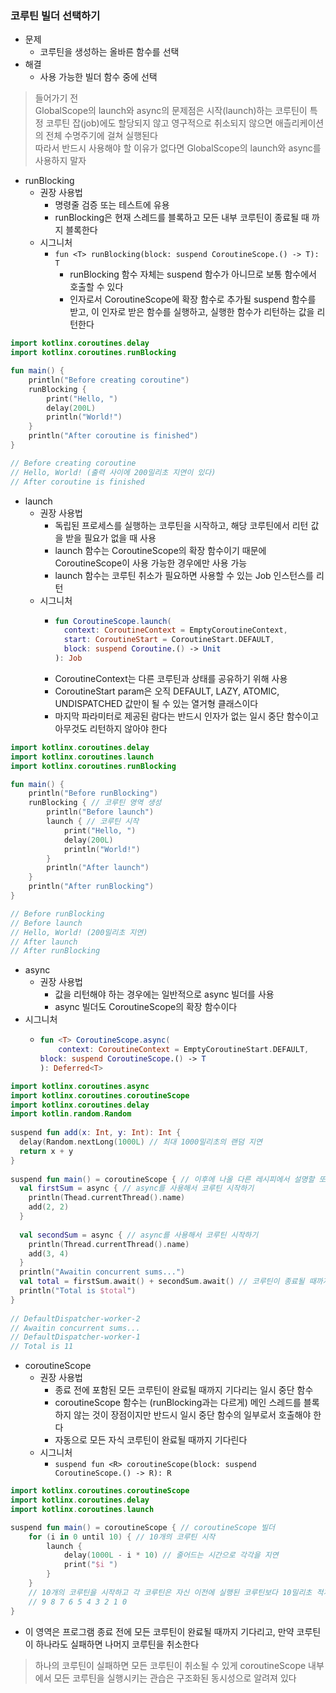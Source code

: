 ### 코루틴 빌더 선택하기

- 문제
  - 코루틴을 생성하는 올바른 함수를 선택
- 해결
  - 사용 가능한 빌더 함수 중에 선택

> 들어가기 전<br>
> GlobalScope의 launch와 async의 문제점은 시작(launch)하는 코루틴이 특정 코루틴 잡(job)에도 할당되지 않고 영구적으로 취소되지 않으면 애츨리케이션의 전체 수명주기에 걸쳐 실행된다<br>
> 따라서 반드시 사용해야 할 이유가 없다면 GlobalScope의 launch와 async를 사용하지 말자


- runBlocking
  - 권장 사용법
    - 명령줄 검증 또는 테스트에 유용
    - runBlocking은 현재 스레드를 블록하고 모든 내부 코루틴이 종료될 때 까지 블록한다
  - 시그니처
    - `fun <T> runBlocking(block: suspend CoroutineScope.() -> T): T`
      - runBlocking 함수 자체는 suspend 함수가 아니므로 보통 함수에서 호출할 수 있다
      - 인자로서 CoroutineScope에 확장 함수로 추가될 suspend 함수를 받고, 이 인자로 받은 함수를 실행하고, 실행한 함수가 리턴하는 값을 리턴한다
```kotlin
import kotlinx.coroutines.delay
import kotlinx.coroutines.runBlocking

fun main() {
    println("Before creating coroutine")
    runBlocking {
        print("Hello, ")
        delay(200L)
        println("World!")
    }
    println("After coroutine is finished")
}

// Before creating coroutine
// Hello, World! (출력 사이에 200밀리초 지연이 있다)
// After coroutine is finished
```  

- launch
  - 권장 사용법
    - 독립된 프로세스를 실행하는 코루틴을 시작하고, 해당 코루틴에서 리턴 값을 받을 필요가 없을 때 사용
    - launch 함수는 CoroutineScope의 확장 함수이기 때문에 CoroutineScope이 사용 가능한 경우에만 사용 가능
    - launch 함수는 코루틴 취소가 필요하면 사용할 수 있는 Job 인스턴스를 리턴
  - 시그니처
    - ```kotlin
      fun CoroutineScope.launch(
        context: CoroutineContext = EmptyCoroutineContext,
        start: CoroutineStart = CoroutineStart.DEFAULT,
        block: suspend Coroutine.() -> Unit
      ): Job
      ```
    - CoroutineContext는 다른 코루틴과 상태를 공유하기 위해 사용
    - CoroutineStart param은 오직 DEFAULT, LAZY, ATOMIC, UNDISPATCHED 값만이 될 수 있는 열거형 클래스이다
    - 마지막 파라미터로 제공된 람다는 반드시 인자가 없는 일시 중단 함수이고 아무것도 리턴하지 않아야 한다
```kotlin
import kotlinx.coroutines.delay
import kotlinx.coroutines.launch
import kotlinx.coroutines.runBlocking

fun main() {
    println("Before runBlocking")
    runBlocking { // 코루틴 영역 생성
        println("Before launch")
        launch { // 코루틴 시작
            print("Hello, ")
            delay(200L)
            println("World!")
        }
        println("After launch")
    }
    println("After runBlocking")
}

// Before runBlocking
// Before launch
// Hello, World! (200밀리초 지연)
// After launch
// After runBlocking
```

- async
  - 권장 사용법
    - 값을 리턴해야 하는 경우에는 일반적으로 async 빌더를 사용
    - async 빌더도 CoroutineScope의 확장 함수이다
- 시그니처
  - ```kotlin
    fun <T> CoroutineScope.async(
        context: CoroutineContext = EmptyCoroutineStart.DEFAULT,
    block: suspend CoroutineScope.() -> T
    ): Deferred<T>
    ```
```kotlin
import kotlinx.coroutines.async
import kotlinx.coroutines.coroutineScope
import kotlinx.coroutines.delay
import kotlin.random.Random
  
suspend fun add(x: Int, y: Int): Int {
  delay(Random.nextLong(1000L) // 최대 1000밀리초의 랜덤 지연
  return x + y
}      
  
suspend fun main() = coroutineScope { // 이후에 나올 다른 레시피에서 설명할 또 다른 코루틴 빌더
  val firstSum = async { // async를 사용해서 코루틴 시작하기
    println(Thead.currentThread().name)
    add(2, 2)
  }
  
  val secondSum = async { // async를 사용해서 코루틴 시작하기
    println(Thread.currentThread().name)
    add(3, 4)
  }
  println("Awaitin concurrent sums...")
  val total = firstSum.await() + secondSum.await() // 코루틴이 종료될 때까지 블록하기 위해서 await 호출
  println("Total is $total")
}
  
// DefaultDispatcher-worker-2
// Awaitin concurrent sums...
// DefaultDispatcher-worker-1
// Total is 11
```

- coroutineScope
  - 권장 사용법
    - 종료 전에 포함된 모든 코루틴이 완료될 때까지 기다리는 일시 중단 함수
    - coroutineScope 함수는 (runBlocking과는 다르게) 메인 스레드를 블록하지 않는 것이 장점이지만 반드시 일시 중단 함수의 일부로서 호출해야 한다
    - 자동으로 모든 자식 코루틴이 완료될 때까지 기다린다
  - 시그니처
    - `suspend fun <R> coroutineScope(block: suspend CoroutineScope.() -> R): R`
```kotlin
import kotlinx.coroutines.coroutineScope
import kotlinx.coroutines.delay
import kotlinx.coroutines.launch

suspend fun main() = coroutineScope { // coroutineScope 빌더
    for (i in 0 until 10) { // 10개의 코루틴 시작
        launch {
            delay(1000L - i * 10) // 줄어드는 시간으로 각각을 지연
            print("$i ")
        }
    }
    // 10개의 코루틴을 시작하고 각 코루틴은 자신 이전에 실행된 코루틴보다 10밀리초 적게 지연된다
    // 9 8 7 6 5 4 3 2 1 0
}
```
- 이 영역은 프로그램 종료 전에 모든 코루틴이 완료될 때까지 기다리고, 만약 코루틴이 하나라도 실패하면 나머지 코루틴을 취소한다

> 하나의 코루틴이 실패하면 모든 코루틴이 취소될 수 있게 coroutineScope 내부에서 모든 코루틴을 실행시키는 관습은 구조화된 동시성으로 알려져 있다